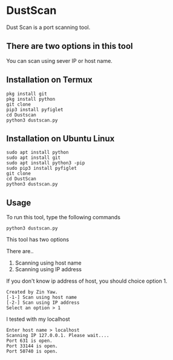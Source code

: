 # DustScan
Dust Scan is a port scanning tool. 

## There are two options in this tool
You can scan using sever IP or host name.

## Installation on Termux
```
pkg install git
pkg install python
git clone 
pip3 install pyfiglet
cd Dustscan
python3 dustscan.py
```

## Installation on Ubuntu Linux
```
sudo apt install python
sudo apt install git
sudo apt install python3 -pip
sudo pip3 install pyfiglet
git clone 
cd DustScan
python3 dustscan.py
```

## Usage
To run this tool, type the following commands
```
python3 dustscan.py
```
This tool has two options

There are..
1. Scanning using host name
2. Scanning using IP address

If you don't know ip address of host, you should choice option 1.

```
Created by Zin Yaw.
[-1-] Scan using host name
[-2-] Scan using IP address
Select an option > 1
```
I tested with my localhost
```
Enter host name > localhost
Scanning IP 127.0.0.1. Please wait....
Port 631 is open.
Port 33144 is open.
Port 50740 is open.
```

